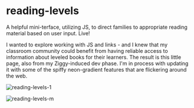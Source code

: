 # reading-levels
A helpful mini-terface, utilizing JS, to direct families to appropriate reading material based on user input. Live!

I wanted to explore working with JS and links - and I knew that my classroom community could benefit from having reliable access to information about leveled books for their learners. The result is this little page, also from my Ziggy-induced dev phase. I'm in process with updating it with some of the spiffy neon-gradient features that are flickering around the web.

![reading-levels-1](https://user-images.githubusercontent.com/44883733/57958798-10fb9f80-78cf-11e9-980d-72112300b61d.png)

![reading-levels-m](https://user-images.githubusercontent.com/44883733/58052290-68de1480-7b22-11e9-85cd-83b0a8bc1c69.PNG)
